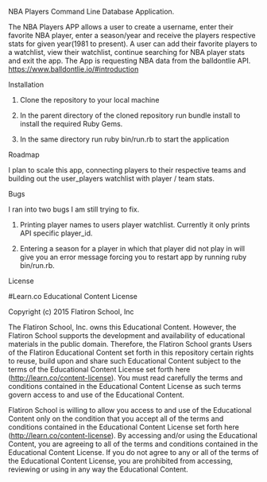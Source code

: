NBA Players Command Line Database Application.

The NBA Players APP allows a user to create a username, enter their favorite NBA player, enter a season/year and receive the players respective stats for given year(1981 to present).
A user can add their favorite players to a watchlist, view their watchlist, continue searching for NBA player stats and exit the app.
The App is requesting NBA data from the balldontlie API. https://www.balldontlie.io/#introduction

Installation

1. Clone the repository to your local machine

2. In the parent directory of the cloned repository run bundle install to install the required Ruby Gems.

3. In the same directory run ruby bin/run.rb to start the application

Roadmap

I plan to scale this app, connecting players to their respective teams and building out the user_players watchlist with player / team stats.

Bugs

I ran into two bugs I am still trying to fix.

1. Printing player names to users player watchlist. Currently it only prints API specific player_id.

2. Entering a season for a player in which that player did not play in will give you an error message forcing you to restart app by running ruby bin/run.rb.

License

#Learn.co Educational Content License

Copyright (c) 2015 Flatiron School, Inc

The Flatiron School, Inc. owns this Educational Content. However, the Flatiron School supports the development and availability of educational materials in the public domain. Therefore, the Flatiron School grants Users of the Flatiron Educational Content set forth in this repository certain rights to reuse, build upon and share such Educational Content subject to the terms of the Educational Content License set forth here (http://learn.co/content-license). You must read carefully the terms and conditions contained in the Educational Content License as such terms govern access to and use of the Educational Content.

Flatiron School is willing to allow you access to and use of the Educational Content only on the condition that you accept all of the terms and conditions contained in the Educational Content License set forth here (http://learn.co/content-license). By accessing and/or using the Educational Content, you are agreeing to all of the terms and conditions contained in the Educational Content License. If you do not agree to any or all of the terms of the Educational Content License, you are prohibited from accessing, reviewing or using in any way the Educational Content.
